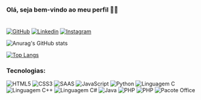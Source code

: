 ### Olá, seja bem-vindo ao meu perfil 👋😄
#
[![GitHub](https://img.shields.io/badge/GitHub-100000?style=for-the-badge&logo=github&logoColor=white)](https://github.com/EdilsonFilho123/)
[![Linkedin](https://img.shields.io/badge/LinkedIn-0077B5?style=for-the-badge&logo=linkedin&logoColor=white)](https://www.linkedin.com/in/edilson-claudio-silvestrini-filho/)
[![Instagram](https://img.shields.io/badge/Instagram-E4405F?style=for-the-badge&logo=instagram&logoColor=white)](https://www.instagram.com/edilson_filho_1/)

![Anurag's GitHub stats](https://github-readme-stats.vercel.app/api?username=EdilsonFilho123&show_icons=true&theme=dark)

[![Top Langs](https://github-readme-stats.vercel.app/api/top-langs/?username=anuraghazra&layout=compact)](https://github.com/anuraghazra/github-readme-stats)

### Tecnologias:

<div>
    <img alt="HTML5" src="https://img.shields.io/badge/HTML5-E34F26?style=for-the-badge&logo=html5&logoColor=white">    
    <img alt="CSS3" src="https://img.shields.io/badge/CSS3-1572B6?style=for-the-badge&logo=css3&logoColor=white">    
    <img alt="SAAS" src="https://img.shields.io/badge/Sass-CC6699?style=for-the-badge&logo=sass&logoColor=white"> 
    <img alt="JavaScript" src="https://img.shields.io/badge/JavaScript-F7DF1E?style=for-the-badge&logo=javascript&logoColor=black">   
    <img alt="Python" src="https://img.shields.io/badge/Python-14354C?style=for-the-badge&logo=python&logoColor=white">
    <img alt="Linguagem C" src="https://img.shields.io/badge/C-00599C?style=for-the-badge&logo=c&logoColor=white">
    <img alt="Linguagem C++" src="https://img.shields.io/badge/C%2B%2B-00599C?style=for-the-badge&logo=c%2B%2B&logoColor=white">
    <img alt="Linguagem C#" src="https://img.shields.io/badge/C%23-239120?style=for-the-badge&logo=c-sharp&logoColor=white">
    <img alt="Java" src="https://img.shields.io/badge/Java-ED8B00?style=for-the-badge&logo=java&logoColor=white">
    <img alt="PHP" src="https://img.shields.io/badge/PHP-777BB4?style=for-the-badge&logo=php&logoColor=white">
    <img alt="PHP" src="https://img.shields.io/badge/MySQL-00000F?style=for-the-badge&logo=mysql&logoColor=white">
    <img alt="Pacote Office" src="https://img.shields.io/badge/Microsoft_Office-D83B01?style=for-the-badge&logo=microsoft-office&logoColor=white">
</div>



<!--
[![WhatsApp](https://img.shields.io/badge/WhatsApp-25D366?style=for-the-badge&logo=whatsapp&logoColor=white)](https://www.linkedin.com/in/edilson-claudio-silvestrini-filho/)


**EdilsonFilho123/EdilsonFilho123** is a ✨ _special_ ✨ repository because its `README.md` (this file) appears on your GitHub profile.

Here are some ideas to get you started:

- 🔭 I’m currently working on ...
- 🌱 I’m currently learning ...
- 👯 I’m looking to collaborate on ...
- 🤔 I’m looking for help with ...
- 💬 Ask me about ...
- 📫 How to reach me: ...
- 😄 Pronouns: ...
- ⚡ Fun fact: ...
-->

